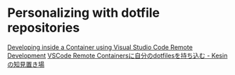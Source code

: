 # Personalizing with dotfile repositories

[Developing inside a Container using Visual Studio Code Remote Development](https://code.visualstudio.com/docs/remote/containers#_personalizing-with-dotfile-repositories)
[VSCode Remote Containersに自分のdotfilesを持ち込む - Kesinの知見置き場](https://kesin.hatenablog.com/entry/2020/07/10/083000)
